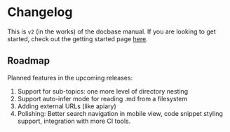# Changelog

This is ``v2`` (in the works) of the docbase manual. If you are looking to get started, check out the getting started page [here](http://appbaseio.github.io/docbase-manual/v1/getting-started/start.html).

## Roadmap

Planned features in the upcoming releases:

1. Support for sub-topics: one more level of directory nesting  
1. Support auto-infer mode for reading .md from a filesystem
1. Adding external URLs (like apiary)
1. Polishing: Better search navigation in mobile view, code snippet styling support, integration with more CI tools.
